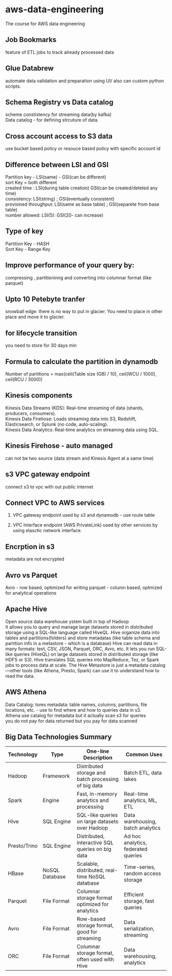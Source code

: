 # aws-data-engineering
The course for AWS data engineering

## Job Bookmarks
feature of ETL jobs to track already processed data  

## Glue Databrew
automate data validation and preparation using UI/ also can custom python scripts.

## Schema Registry vs Data catalog
scheme constistency for streaming data(by kafka)  
Data catalog - for defining strcuture of data.

## Cross account access to S3 data
use bucket based policy or resouce based policy with specific account id

## Difference between LSI and GSI
Partition key - LSI(same) - GSI(can be different)  
sort Key = both different  
created time : LSI(during table creation) GSI(can be created/deleted any time)  
consistency: LSI(string) ; GSI(eventually consistent)  
provisined throughput: LSI(same as base table) ; GSI(separete from base table)  
number allowed: LSI(5): GSI(20- can increase)  

## Type of key
Partition Key - HASH  
Sort Key - Range Key  

## Improve performance of your query by:
compressing , partitioninng and converting into columnar format (like parquet)

## Upto 10 Petebyte tranfer
snowball edge: there is no way to put in glacier. You need to place in other place and move it to glacier.  

## for lifecycle transition
you need to store for 30 days min

## Formula to calculate the partition in dynamodb
Number of partitions = max(ceil(Table size (GB) / 10), ceil(WCU / 1000), ceil(RCU / 3000))

## Kinesis components
Kinesis Data Streams (KDS): Real-time streaming of data (shards, producers, consumers).  
Kinesis Data Firehose: Loads streaming data into S3, Redshift, Elasticsearch, or Splunk (no code, auto-scaling).  
Kinesis Data Analytics: Real-time analytics on streaming data using SQL.  

## Kinesis Firehose - auto managed
can not be two source (data stream and  Kinesis Agent at a same time)

## s3 VPC gateway endpoint
connect s3 to vpc with out public internet

## Connect VPC to AWS services
1. VPC gateway endpoint
used by s3 and dynamodb - use route table

2. VPC Interface endpoint (AWS PrivateLink)
used by other services by using elasctic network interface.  

## Encrption in s3
metadata are not encrypted

## Avro vs Parquet
Avro - row based, optimized for writing
parquet - column based, optmized for analytical operations

## Apache Hive
Open source data warehouse ystem built in top of Hadoop  
It allows you to query and manage large datasets stored in distributed storage using a SQL-like language called HiveQL. 
Hive organize data into tables and partitions(folders) and store metadatas (like table schema and partition info in a metastore - which is a database)
Hive can read data in many formats: text, CSV, JSON, Parquet, ORC, Avro, etc.
It lets you run SQL-like queries (HiveQL) on large datasets stored in distributed storage (like HDFS or S3).
Hive translates SQL queries into MapReduce, Tez, or Spark jobs to process data at scale.
The Hive Metastore is just a metadata catalog—other tools (like Athena, Presto, Spark) can use it to understand how to read the data.

## AWS Athena
Data Catalog: tores metadata: table names, columns, partitions, file locations, etc.  - use to find where and how to queries data in s3.  
Athena use catalog for metadata but it actually scan s3 for queries  
you do not pay for data returned but you pay for data scanned  


## Big Data Technologies Summary

| Technology   | Type           | One-line Description                                   | Common Uses                        |
|--------------|----------------|-------------------------------------------------------|-------------------------------------|
| Hadoop       | Framework      | Distributed storage and batch processing of big data   | Batch ETL, data lakes               |
| Spark        | Engine         | Fast, in-memory analytics and processing               | Real-time analytics, ML, ETL        |
| Hive         | SQL Engine     | SQL-like queries on large datasets over Hadoop         | Data warehousing, batch analytics   |
| Presto/Trino | SQL Engine     | Distributed, interactive SQL queries on big data       | Ad hoc analytics, federated queries |
| HBase        | NoSQL Database | Scalable, distributed, real-time NoSQL database        | Time-series, random access storage  |
| Parquet      | File Format    | Columnar storage format optimized for analytics        | Efficient storage, fast queries     |
| Avro         | File Format    | Row-based storage format, good for streaming           | Data serialization, streaming       |
| ORC          | File Format    | Columnar storage format, often used with Hive          | Data warehousing, analytics         |